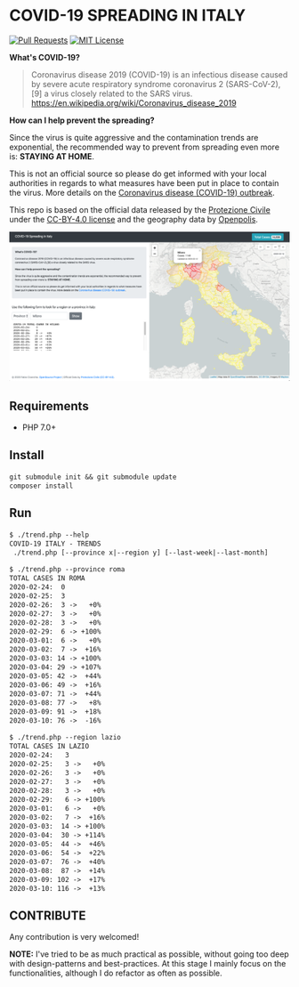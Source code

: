 # COVID-19 SPREADING IN ITALY

[![Pull Requests](https://img.shields.io/badge/PRs-welcome-brightgreen.svg?longCache=true)](https://github.com/fabiocicerchia/covid19-italy/pulls)
[![MIT License](https://img.shields.io/badge/License-MIT-lightgrey.svg?longCache=true)](LICENSE)

**What's COVID-19?**

> Coronavirus disease 2019 (COVID-19) is an infectious disease caused by severe acute respiratory syndrome coronavirus 2
(SARS-CoV-2),[9] a virus closely related to the SARS virus.
> https://en.wikipedia.org/wiki/Coronavirus_disease_2019

**How can I help prevent the spreading?**

Since the virus is quite aggressive and the contamination trends are exponential, the recommended way to prevent from
spreading even more is: **STAYING AT HOME**.

This is not an official source so please do get informed with your local authorities in regards to what measures have
been put in place to contain the virus. More details on the
[Coronavirus disease (COVID-19) outbreak](https://www.who.int/emergencies/diseases/novel-coronavirus-2019).

This repo is based on the official data released by the [Protezione Civile](https://github.com/pcm-dpc) under the
[CC-BY-4.0 license](https://github.com/pcm-dpc/COVID-19/blob/master/LICENSE) and the geography data by
[Openpolis](https://github.com/openpolis).

![Screenshot](/screenshot.png)

## Requirements

 - PHP 7.0+

## Install

```
git submodule init && git submodule update
composer install
```

## Run

```
$ ./trend.php --help
COVID-19 ITALY - TRENDS
 ./trend.php [--province x|--region y] [--last-week|--last-month]
```

```
$ ./trend.php --province roma
TOTAL CASES IN ROMA
2020-02-24:  0
2020-02-25:  3
2020-02-26:  3 ->   +0%
2020-02-27:  3 ->   +0%
2020-02-28:  3 ->   +0%
2020-02-29:  6 -> +100%
2020-03-01:  6 ->   +0%
2020-03-02:  7 ->  +16%
2020-03-03: 14 -> +100%
2020-03-04: 29 -> +107%
2020-03-05: 42 ->  +44%
2020-03-06: 49 ->  +16%
2020-03-07: 71 ->  +44%
2020-03-08: 77 ->   +8%
2020-03-09: 91 ->  +18%
2020-03-10: 76 ->  -16%
```

```
$ ./trend.php --region lazio
TOTAL CASES IN LAZIO
2020-02-24:   3
2020-02-25:   3 ->   +0%
2020-02-26:   3 ->   +0%
2020-02-27:   3 ->   +0%
2020-02-28:   3 ->   +0%
2020-02-29:   6 -> +100%
2020-03-01:   6 ->   +0%
2020-03-02:   7 ->  +16%
2020-03-03:  14 -> +100%
2020-03-04:  30 -> +114%
2020-03-05:  44 ->  +46%
2020-03-06:  54 ->  +22%
2020-03-07:  76 ->  +40%
2020-03-08:  87 ->  +14%
2020-03-09: 102 ->  +17%
2020-03-10: 116 ->  +13%
```

## CONTRIBUTE

Any contribution is very welcomed!

**NOTE:** I've tried to be as much practical as possible, without going too deep with design-patterns and best-practices.
At this stage I mainly focus on the functionalities, although I do refactor as often as possible.
